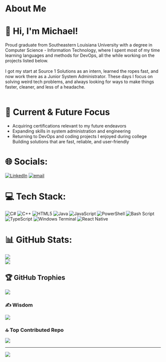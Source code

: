 # About Me
# 👋 Hi, I'm Michael!
Proud graduate from Southeastern Louisiana University with a degree in Computer Science - Information Technology, where I spent most of my time learning languages and methods for DevOps, all the while working on the projects listed below.
<br><br>I got my start at Source 1 Solutions as an intern, learned the ropes fast, and now work there as a Junior System Administrator. These days I focus on solving weird tech problems, and always looking for ways to make things faster, cleaner, and less of a headache.<br><br>

# 🎯 Current & Future Focus
- Acquiring certifications relevant to my future endeavors<br>
- Expanding skills in system administration and engineering<br>
- Returning to DevOps and coding projects I enjoyed during college<br>Building solutions that are fast, reliable, and user-friendly

# 🌐 Socials:
[![LinkedIn](https://img.shields.io/badge/LinkedIn-%230077B5.svg?logo=linkedin&logoColor=white)](https://www.linkedin.com/in/michael-rolling-691590293) [![email](https://img.shields.io/badge/Email-D14836?logo=gmail&logoColor=white)](mailto:michaelrolling4@gmail.com)<br/>

# 💻 Tech Stack:
![C#](https://img.shields.io/badge/c%23-%23239120.svg?style=for-the-badge&logo=csharp&logoColor=white) ![C++](https://img.shields.io/badge/c++-%2300599C.svg?style=for-the-badge&logo=c%2B%2B&logoColor=white) ![HTML5](https://img.shields.io/badge/html5-%23E34F26.svg?style=for-the-badge&logo=html5&logoColor=white) ![Java](https://img.shields.io/badge/java-%23ED8B00.svg?style=for-the-badge&logo=openjdk&logoColor=white) ![JavaScript](https://img.shields.io/badge/javascript-%23323330.svg?style=for-the-badge&logo=javascript&logoColor=%23F7DF1E) ![PowerShell](https://img.shields.io/badge/PowerShell-%235391FE.svg?style=for-the-badge&logo=powershell&logoColor=white) ![Bash Script](https://img.shields.io/badge/bash_script-%23121011.svg?style=for-the-badge&logo=gnu-bash&logoColor=white) ![TypeScript](https://img.shields.io/badge/typescript-%23007ACC.svg?style=for-the-badge&logo=typescript&logoColor=white) ![Windows Terminal](https://img.shields.io/badge/Windows%20Terminal-%234D4D4D.svg?style=for-the-badge&logo=windows-terminal&logoColor=white) ![React Native](https://img.shields.io/badge/react_native-%2320232a.svg?style=for-the-badge&logo=react&logoColor=%2361DAFB)<br/>

# 📊 GitHub Stats:
![](https://github-readme-stats.vercel.app/api?username=MichaelR2002&theme=dark&hide_border=false&include_all_commits=true&count_private=true)<br/>
![](https://nirzak-streak-stats.vercel.app/?user=MichaelR2002&theme=dark&hide_border=false)<br/>

## 🏆 GitHub Trophies
![](https://github-profile-trophy.vercel.app/?username=MichaelR2002&theme=radical&no-frame=false&no-bg=false&margin-w=4)<br/>

### ✍️ Wisdom
![](https://quotes-github-readme.vercel.app/api?type=horizontal&theme=gruvbox)<br/>

### 🔝 Top Contributed Repo
![](https://github-contributor-stats.vercel.app/api?username=MichaelR2002&limit=5&theme=dark&combine_all_yearly_contributions=true)<br/>

---
[![](https://visitcount.itsvg.in/api?id=MichaelR2002&icon=0&color=0)](https://visitcount.itsvg.in)<br/>
